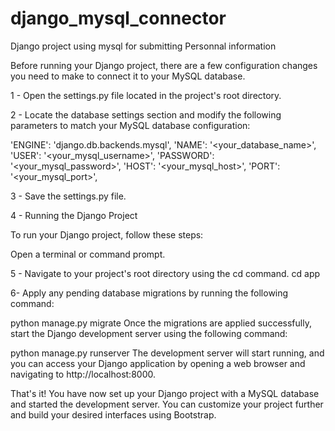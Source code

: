 # django_mysql_connector
Django project using mysql  for submitting Personnal information 

Before running your Django project, there are a few configuration changes you need to make to connect it to your MySQL database.

1 - Open the settings.py file located in the project's root directory.

2 - Locate the database settings section and modify the following parameters to match your MySQL database configuration:


'ENGINE': 'django.db.backends.mysql',
'NAME': '<your_database_name>',
'USER': '<your_mysql_username>',
'PASSWORD': '<your_mysql_password>',
'HOST': '<your_mysql_host>',
'PORT': '<your_mysql_port>',


3 - Save the settings.py file.

4 - Running the Django Project

  To run your Django project, follow these steps:

  Open a terminal or command prompt.

5 - Navigate to your project's root directory using the cd command. 
 cd app
 
 
 6- Apply any pending database migrations by running the following command:


  python manage.py migrate
  Once the migrations are applied successfully, start the Django development server using the following command:


  python manage.py runserver
The development server will start running, and you can access your Django application by opening a web browser and navigating to http://localhost:8000.

That's it! You have now set up your Django project with a MySQL database and started the development server. You can customize your project further and build your desired interfaces using Bootstrap.
